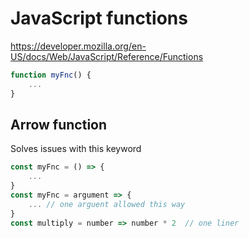 # JavaScript functions

https://developer.mozilla.org/en-US/docs/Web/JavaScript/Reference/Functions



```javascript
function myFnc() {
	...
}  
```






## Arrow function

Solves issues with this keyword

```javascript
const myFnc = () => {
	...
}
const myFnc = argument => {
	... // one arguent allowed this way
}
const multiply = number => number * 2  // one liner
```


